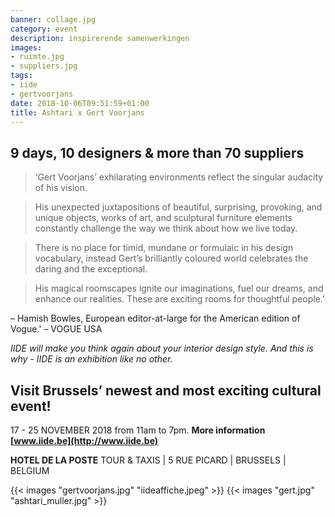 ```yaml
---
banner: collage.jpg
category: event
description: inspirerende samenwerkingen
images:
- ruimte.jpg
- suppliers.jpg
tags:
- iide
- gertvoorjans
date: 2018-10-06T09:51:59+01:00
title: Ashtari x Gert Voorjans
---
```


<!--more-->

## 9 days, 10 designers & more than 70 suppliers

> ‘Gert Voorjans’ exhilarating environments reflect the singular audacity of his vision.

> His unexpected juxtapositions of beautiful, surprising, provoking, and unique objects, works of art, and sculptural furniture elements constantly challenge the way we think about how we live today.

> There is no place for timid, mundane or formulaic in his design vocabulary, instead Gert’s brilliantly coloured world celebrates the daring and the exceptional.

> His magical roomscapes ignite our imaginations, fuel our dreams, and enhance our realities. These are exciting rooms for thoughtful people.’

– Hamish Bowles, European editor-at-large for the American edition of Vogue.'
– VOGUE USA

*IIDE will make you think again about your interior design style. And this is why - IIDE is an exhibition like no other.*




## Visit Brussels’ newest and most exciting cultural event!
17 - 25 NOVEMBER 2018 from 11am to 7pm. **More information [www.iide.be](http://www.iide.be)**

**HOTEL DE LA POSTE**
TOUR & TAXIS | 5 RUE PICARD | BRUSSELS | BELGIUM


{{< images "gertvoorjans.jpg" "iideaffiche.jpeg" >}}
{{< images "gert.jpg" "ashtari_muller.jpg" >}}
